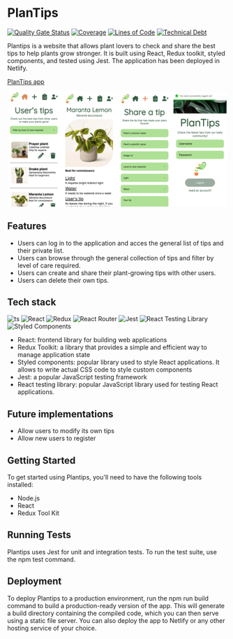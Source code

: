 # PlanTips

[![Quality Gate Status](https://sonarcloud.io/api/project_badges/measure?project=isdi-coders-2023_Anna-Marrodan-Final-Project-front-202301-bcn&metric=alert_status)](https://sonarcloud.io/summary/new_code?id=isdi-coders-2023_Anna-Marrodan-Final-Project-front-202301-bcn)
[![Coverage](https://sonarcloud.io/api/project_badges/measure?project=isdi-coders-2023_Anna-Marrodan-Final-Project-front-202301-bcn&metric=coverage)](https://sonarcloud.io/summary/new_code?id=isdi-coders-2023_Anna-Marrodan-Final-Project-front-202301-bcn)
[![Lines of Code](https://sonarcloud.io/api/project_badges/measure?project=isdi-coders-2023_Anna-Marrodan-Final-Project-front-202301-bcn&metric=ncloc)](https://sonarcloud.io/summary/new_code?id=isdi-coders-2023_Anna-Marrodan-Final-Project-front-202301-bcn)
[![Technical Debt](https://sonarcloud.io/api/project_badges/measure?project=isdi-coders-2023_Anna-Marrodan-Final-Project-front-202301-bcn&metric=sqale_index)](https://sonarcloud.io/summary/new_code?id=isdi-coders-2023_Anna-Marrodan-Final-Project-front-202301-bcn)

Plantips is a website that allows plant lovers to check and share the best tips to help plants grow stronger.
It is built using React, Redux toolkit, styled components, and tested using Jest. The application has been deployed in Netlify.

[PlanTips app](https://anna-marrodan-final-project-202301.netlify.app/login)

![Screenshoots of PlanTips app](images/PlanTips.webp)

## Features

- Users can log in to the application and acces the general list of tips and their private list.
- Users can browse through the general collection of tips and filter by level of care required.
- Users can create and share their plant-growing tips with other users.
- Users can delete their own tips.

## Tech stack

![ts](https://flat.badgen.net/badge/-/TypeScript/blue?icon=typescript&label)
![React](https://img.shields.io/badge/-React-61DAFB?style=flat-square&logo=react&logoColor=white)
![Redux](https://img.shields.io/badge/-Redux-764ABC?style=flat-square&logo=redux&logoColor=white)
![React Router](https://img.shields.io/badge/-React_Router-CA4245?style=flat-square&logo=react-router&logoColor=white)
![Jest](https://img.shields.io/badge/-Jest-C21325?style=flat-square&logo=jest&logoColor=white)
![React Testing Library](https://img.shields.io/badge/-React_Testing_Library-990000?style=flat-square&logo=react-testing-library&logoColor=white)
![Styled Components](https://img.shields.io/badge/-Styled_Components-DB7093?style=flat-square&logo=styled-components&logoColor=white)

- React: frontend library for building web applications
- Redux Toolkit: a library that provides a simple and efficient way to manage application state
- Styled components: popular library used to style React applications. It allows to write actual CSS code to style custom components
- Jest: a popular JavaScript testing framework
- React testing library: popular JavaScript library used for testing React applications.

## Future implementations

- Allow users to modify its own tips
- Allow new users to register

## Getting Started

To get started using Plantips, you'll need to have the following tools installed:

- Node.js
- React
- Redux Tool Kit

## Running Tests

Plantips uses Jest for unit and integration tests. To run the test suite, use the npm test command.

## Deployment

To deploy Plantips to a production environment, run the npm run build command to build a production-ready version of the app. This will generate a build directory containing the compiled code, which you can then serve using a static file server. You can also deploy the app to Netlify or any other hosting service of your choice.
